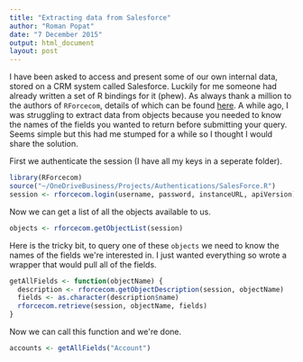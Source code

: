 ```yaml
---
title: "Extracting data from Salesforce"
author: "Roman Popat"
date: "7 December 2015"
output: html_document
layout: post
---
```


I have been asked to access and present some of our own internal data, stored on a CRM system called Salesforce. Luckily for me someone had already written a set of R bindings for it (phew). As always thank a million to the authors of `RForcecom`, details of which can be found [here](http://rforcecom.plavox.info/). A while ago, I was struggling to extract data from objects because you needed to know the names of the fields you wanted to return before submitting your query. Seems simple but this had me stumped for a while so I thought I would share the solution.

First we authenticate the session (I have all my keys in a seperate folder).


```r
library(RForcecom)
source("~/OneDriveBusiness/Projects/Authentications/SalesForce.R")
session <- rforcecom.login(username, password, instanceURL, apiVersion)
```

Now we can get a list of all the objects available to us.


```r
objects <- rforcecom.getObjectList(session)
```

Here is the tricky bit, to query one of these `objects` we need to know the names of the fields we're interested in. I just wanted everything so wrote a wrapper that would pull all of the fields.


```r
getAllFields <- function(objectName) {
  description <- rforcecom.getObjectDescription(session, objectName)
  fields <- as.character(description$name)
  rforcecom.retrieve(session, objectName, fields)
}
```

Now we can call this function and we're done.


```r
accounts <- getAllFields("Account")
```




